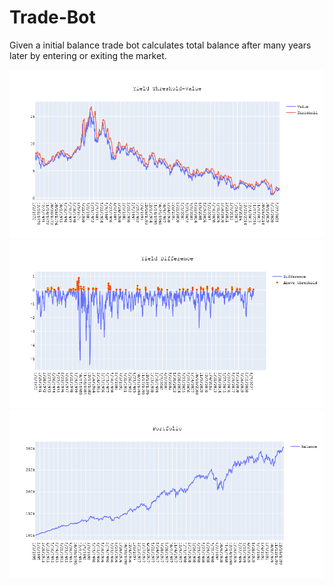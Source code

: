 # Trade-Bot
Given a initial balance trade bot calculates total balance after many years later by entering or exiting the market.

![Screenshot](Graphs/img1.png)
![Screenshot](Graphs/img2.png)
![Screenshot](Graphs/img3.png)